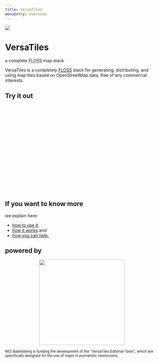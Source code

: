 ```yaml
---
title: VersaTiles
menuEntry: Overview
---
```


<div id="logoblock">
	<img src="assets/logo/versatiles.svg">
	<div>
		<h1>VersaTiles</h1>
		<p>
			<span>a</span>
			<span>complete</span>
			<span><abbr title="Free, Libre and Open Source Software">FLOSS</abbr></span>
			<span>map</span>
			<span>stack</span>
		</p>
	</div>
</div>

<hero>VersaTiles is a completely [FLOSS](https://en.wikipedia.org/wiki/Free_and_open-source_software "Free, Libre and Open Source Software") stack for generating, distributing, and using map tiles based on OpenStreetMap data, free of any commercial interests.</hero>


## Try it out

<link rel="stylesheet" type="text/css" href="https://tiles.versatiles.org/assets/lib/maplibre-gl/maplibre-gl.css" />
<script src="https://tiles.versatiles.org/assets/lib/maplibre-gl/maplibre-gl.js"></script>
<style scoped>
	#map {
		display: block;
		width: 100%;
		max-width: 640px;
		aspect-ratio: 16 / 9;
		min-height: 240px;
		margin: auto;
	}
</style>
<div id="map"></div>
<script>
	const map = new maplibregl.Map({
		container: 'map',
		style: 'https://tiles.versatiles.org/assets/styles/colorful/style.json',
		bounds: [13.09, 52.33, 13.74, 52.68],
		maxZoom: 18,
		attributionControl: false,
		cooperativeGestures: true,
	});
	map.addControl(new maplibregl.FullscreenControl());
	map.addControl(new maplibregl.AttributionControl({ compact: true }));
</script>


## If you want to know more

we explain here:

- [how to use it](intro.html),
- [how it works](overview.html) and
- [how you can help.](contribute.html)


## powered by

<p style="text-align:center"><a href="https://www.miz-babelsberg.de/foerderung/foerderprojekte-alumni/details/versatiles-editorial-tools.html"><img src="/assets/logo/miz-logo.png" width="281"></a></p>

<small>MIZ-Babelsberg is funding the development of the "VersaTiles Editorial Tools", which are specifically designed for the use of maps in journalistic newsrooms.</small>

